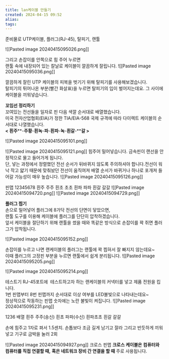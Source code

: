 ```yaml
---
title: lan케이블 만들기
created: 2024-04-15 09:52
alias:
tags:
---
```

준비물로 UTP케이블, 플러그(RJ-45), 탈피기, 랜툴

![[Pasted image 20240415095026.png]]

그리고 손잡이를 안쪽으로 힘 주어 누르면  
랜툴 속에 내장되어 있는 칼날로 케이블이 깔끔하게 잘립니다.
![[Pasted image 20240415095036.png]]


깔끔하게 잘린 UTP 케이블의 피복을 벗기기 위해 탈피기를 사용해보겠습니다.  
탈피기의 튀어나온 부분(빨간 화살표)을 누르면 탈피기의 입이 벌어지는데요. 그 사이에 케이블을 끼워넣습니다.


**꼬임선 정리하기**  
꼬여있는 전선들을 일자로 핀 다음 색깔 순서대로 배열했습니다.  
미국 전자산업협회(EIA)가 정한 TIA/EIA-568 국제 규격에 따라 다이렉트 케이블의 순서대로 나열했습니다.  
**< 흰주****-**주황**-**흰녹**-**파**-**흰파**-**녹**-**흰갈**-****갈 >**


![[Pasted image 20240415095101.png]]

![[Pasted image 20240415095121.png]]
힘주어 밀어넣습니다. 금속핀이 랜선을 안정적으로 물고 들어가게 됩니다.  
단, 넣는 과정에서 정렬했던 전선 순서가 뒤바뀌지 않도록 주의하셔야 합니다.전선이 워낙 작고 얇기 때문에 맞춰놨던 전선이 움직여져 배열 순서가 바뀌거나 하나로 포개져 들어갈 가능성이 매우 높습니다.
![[Pasted image 20240415095126.png]]

핀맵
12345678
흰주 주주  흰초 초초 흰파 파파 흰갈 갈갈
![[Pasted image 20240415094720.png]]
![[Pasted image 20240415094729.png]]

**플러그 찝기**  
손으로 밀어넣어 플러그에 8가닥 전선의 단면이 닿았으면,  
랜툴 도구를 이용해 케이블에 플러그를 단단히 압착하겠습니다.  
앞서 케이블을 절단하기 위해 랜툴을 썼을 때와 똑같은 방식으로 손잡이를 꽉 쥐면 플러그가 압착됩니다.

![[Pasted image 20240415095152.png]]

손잡이를 누르고 나면 랜케이블의 플러그는 랜툴에 꽉 찝혀서 잘 빠지지 않는데요~  
이때 플러그의 고정핀 부분을 누르면 랜툴에서 쉽게 분리됩니다.
![[Pasted image 20240415095205.png]]

![[Pasted image 20240415095214.png]]


테스트기 RJ-45포트에  테스트하고자 하는 랜케이블의 커넥터를 넣고 제품 전원을 킵니다.  
1번 핀맵부터 8번 핀맵까지 순서대로 이상 여부를 LED불빛으로 나타내는데요~  
정상적으로 작동하는 핀맵 숫자에는 노란 불빛이 켜집니다.
![[Pasted image 20240415095231.png]]



1236 배열
흰주 주주(송신) 흰초 파파(수신) 흰파초초 흰갈 갈갈

손에 힘주고 1자로 펴서
1.5센치. 손톱보다 조금 길게 남기고 잘라
그리고 반듯하게 끼워넣고
기구로 금박을 눌러 2회

![[Pasted image 20240415094927.png]]
크로스 핀맵
**크로스 케이블은** **컴퓨터와 컴퓨터를 직접 연결할 때,** **혹은 네트워크 장비 간 연결을 할 때** 주로 사용됩니다.


